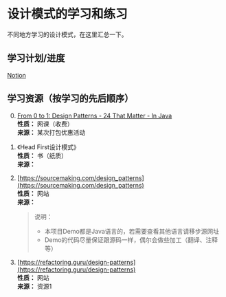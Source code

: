 # 设计模式的学习和练习

不同地方学习的设计模式，在这里汇总一下。

## 学习计划/进度

[Notion](https://www.notion.so/12e9cbf9621144b28fbc449d05baa217)


## 学习资源（按学习的先后顺序）
0. [From 0 to 1: Design Patterns - 24 That Matter - In Java](https://stackskills.com/courses/enrolled/51687)  
    **性质：** 网课（收费）  
    **来源：** 某次打包优惠活动
0. 《Head First设计模式》  
    **性质：** 书（纸质）  
    **来源：** 
1. [https://sourcemaking.com/design_patterns](https://sourcemaking.com/design_patterns)  
      **性质：** 网站  
      **来源：**   
      
      > 说明：
      > - 本项目Demo都是Java语言的，若需要查看其他语言请移步源网址  
      > - Demo的代码尽量保证跟源码一样，偶尔会做些加工（翻译、注释等）  
2. [https://refactoring.guru/design-patterns](https://refactoring.guru/design-patterns)  
      **性质：** 网站  
      **来源：** 资源1  
